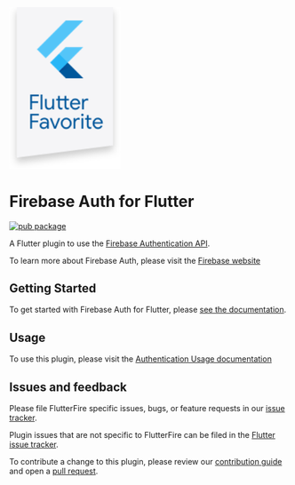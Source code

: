 [<img src="https://raw.githubusercontent.com/FirebaseExtended/flutterfire/master/resources/flutter_favorite.png" width="200" />](https://flutter.dev/docs/development/packages-and-plugins/favorites)

# Firebase Auth for Flutter
[![pub package](https://img.shields.io/pub/v/firebase_auth.svg)](https://pub.dev/packages/firebase_auth)

A Flutter plugin to use the [Firebase Authentication API](https://firebase.google.com/products/auth/).

To learn more about Firebase Auth, please visit the [Firebase website](https://firebase.google.com/products/auth)

## Getting Started

To get started with Firebase Auth for Flutter, please [see the documentation](https://firebase.flutter.dev/docs/auth/overview).

## Usage

To use this plugin, please visit the [Authentication Usage documentation](https://firebase.flutter.dev/docs/auth/usage)

## Issues and feedback

Please file FlutterFire specific issues, bugs, or feature requests in our [issue tracker](https://github.com/FirebaseExtended/flutterfire/issues/new).

Plugin issues that are not specific to FlutterFire can be filed in the [Flutter issue tracker](https://github.com/flutter/flutter/issues/new).

To contribute a change to this plugin,
please review our [contribution guide](https://github.com/FirebaseExtended/flutterfire/blob/master/CONTRIBUTING.md)
and open a [pull request](https://github.com/FirebaseExtended/flutterfire/pulls).
